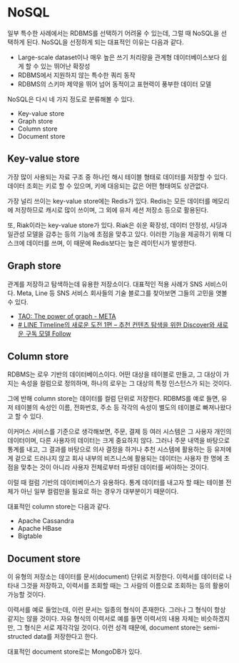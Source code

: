 # NoSQL

일부 특수한 사례에서는 RDBMS를 선택하기 어려울 수 있는데, 그럴 때 NoSQL을 선택하게 된다.  NoSQL을 선정하게 되는 대표적인 이유는 다음과 같다.

- Large-scale dataset이나 매우 높은 쓰기 처리량을 관계형 데이터베이스보다 쉽게 할 수 있는 뛰어난 확장성
- RDBMS에서 지원하지 않는 특수한 쿼리 동작
- RDBMS의 스키마 제약을 뛰어 넘어 동적이고 표현력이 풍부한 데이터 모델

NoSQL은 다시 네 가지 정도로 분류해볼 수 있다.

- Key-value store
- Graph store
- Column store
- Document store

## Key-value store

가장 많이 사용되는 자료 구조 중 하나인 해시 테이블 형태로 데이터를 저장할 수 있다. 데이터 조회는 키로 할 수 있으며, 키에 대응되는 값은 어떤 형태여도 상관없다.

가장 널리 쓰이는 key-value store에는 Redis가 있다. Redis는 모든 데이터를 메모리에 저장하므로 캐시로 많이 쓰이며, 그 외에 유저 세션 저장소 등으로 활용된다. 

또, Riak이라는 key-value store가 있다. Riak은 쉬운 확장성, 데이터 안정성, 샤딩과 일관성 모델을 감추는 등의 기능에 초점을 맞추고 있다. 이러한 기능을 제공하기 위해 디스크에 데이터를 쓰며, 이 때문에 Redis보다는 높은 레이턴시가 발생한다. 

## Graph store

관계를 저장하고 탐색하는데 유용한 저장소이다. 대표적인 적용 사례가 SNS 서비스이다. Meta, Line 등 SNS 서비스 회사들의 기술 블로그를 찾아보면 그들의 고민을 엿볼 수 있다.

- [TAO: The power of graph - META](https://m.facebook.com/nt/screen/?params=%7B%22note_id%22%3A10158791581867200%7D&path=%2Fnotes%2Fnote%2F&refsrc=deprecated&_rdr)
- [# LINE Timeline의 새로운 도전 1편 – 추천 컨텐츠 탐색을 위한 Discover와 새로운 구독 모델 Follow](https://engineering.linecorp.com/ko/blog/a-new-challenge-for-line-timeline-1/)


## Column store

RDBMS는 로우 기반의 데이터베이스이다. 어떤 대상을 테이블로 만들고, 그 대상이 가지는 속성을 컬럼으로 정의하며, 하나의 로우는 그 대상의 특정 인스턴스가 되는 것이다. 

그에 반해 column store는 데이터를 컬럼 단위로 저장한다. RDBMS를 예로 들면, 유저 테이블의 속성인 이름, 전화번호, 주소 등 각각의 속성이 별도의 테이블로 빠져나왔다고 할 수 있다.

이커머스 서비스를 기준으로 생각해보면, 주문, 결제 등 여러 시스템은 그 사용자 개인의 데이터이며, 다른 사용자의 데이터는 크게 중요하지 않다. 그러나 주문 내역을 바탕으로 통계를 내고, 그 결과를 바탕으로 의사 결정을 하거나 추천 시스템에 활용하는 등 유저에게 겉으로 드러나지 않고 회사 내부의 비즈니스에 활용되는 데이터는 사용자 한 명에 초점을 맞추는 것이 아니라 사용자 전체로부터 파생된 데이터를 써야하는 것이다. 

이럴 때 컬럼 기반의 데이터베이스가 유용하다. 통계 데이터를 내고자 할 때는 테이블 전체가 아닌 일부 컬럼만을 필요로 하는 경우가 대부분이기 때문이다. 

대표적인 column store는 다음과 같다.

- Apache Cassandra
- Apache HBase
- Bigtable

## Document store

이 유형의 저장소는 데이터를 문서(document) 단위로 저장한다. 이력서를 데이터로 나타내 그것을 저장하고, 이력서를 조회할 때는 그 사람의 이름으로 조회하는 등의 활용이 가능할 것이다.

이력서를 예로 들었는데, 이런 문서는 일종의 형식이 존재한다. 그러나 그 형식이 항상 같지는 않을 것이다. 자유 형식의 이력서로 예를 들면 이력서의 내용 자체는 비슷하겠지만, 그 형식은 서로 제각각일 것이다. 이런 성격 때문에, document store는 semi-structed data를 저장한다고 한다.

대표적인 document store로는 MongoDB가 있다.
